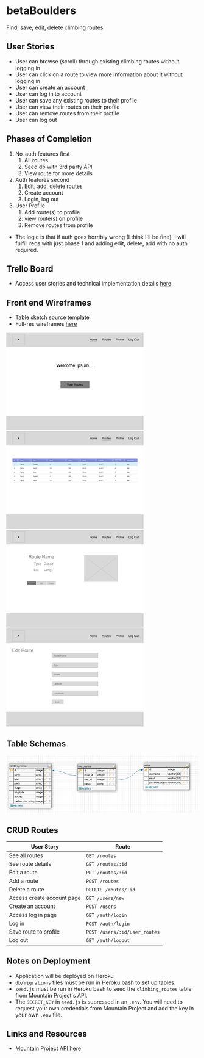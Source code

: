 # betaBoulders
Find, save, edit, delete climbing routes

## User Stories
- User can browse (scroll) through existing climbing routes without logging in
- User can click on a route to view more information about it without logging in
- User can create an account
- User can log in to account
- User can save any existing routes to their profile
- User can view their routes on their profile
- User can remove routes from their profile
- User can log out

## Phases of Completion
1. No-auth features first
    1. All routes
    2. Seed db with 3rd party API
    3. View route for more details
2. Auth features second
    1. Edit, add, delete routes
    2. Create account
    3. Login, log out
3. User Profile
    1. Add route(s) to profile
    2. view route(s) on profile
    3. Remove routes from profile
- The logic is that if auth goes horribly wrong (I think I'll be fine), I will fulfill reqs with just phase 1 and adding edit, delete, add with no auth required.

## Trello Board
- Access user stories and technical implementation details [here](https://trello.com/invite/b/vKJm1pRX/8fdab09e74006de0cfe26ef66d741338/betaboulders) 

## Front end Wireframes
- Table sketch source [template](https://www.sketchappsources.com/free-source/3142-responsive-table-template-sketch-freebie-resource.html)
- Full-res wireframes [here](./assets/full_res_wireframes)

![home](./assets/home_index.ejs.png)
![routes_home](./assets/routes_index.ejs.png)
![routes_show](./assets/routes_show.ejs.png)
![routes_edit](./assets/routes_edit.ejs.png)

## Table Schemas

![DBSchema](./assets/schema.png)

## CRUD Routes
|User Story|Route|
|-|-|
|See all routes|`GET /routes`|
|See route details|`GET /routes/:id`|
|Edit a route|`PUT /routes/:id`|
|Add a route|`POST /routes`|
|Delete a route|`DELETE /routes/:id`|
|Access create account page|`GET /users/new`|
|Create an account|`POST /users`|
|Access log in page|`GET /auth/login`|
|Log in|`POST /auth/login`|
|Save route to profile|`POST /users/:id/user_routes`|
|Log out|`GET /auth/logout`|

## Notes on Deployment
- Application will be deployed on Heroku
- `db/migrations` files must be run in Heroku bash to set up tables.
- `seed.js` must be run in Heroku bash to seed the `climbing_routes` table from Mountain Project's API.
- The `SECRET_KEY` in `seed.js` is supressed in an `.env`. You will need to request your own credentials from Mountain Project and add the key in your own `.env` file.

## Links and Resources
- Mountain Project API [here](https://www.mountainproject.com/data)